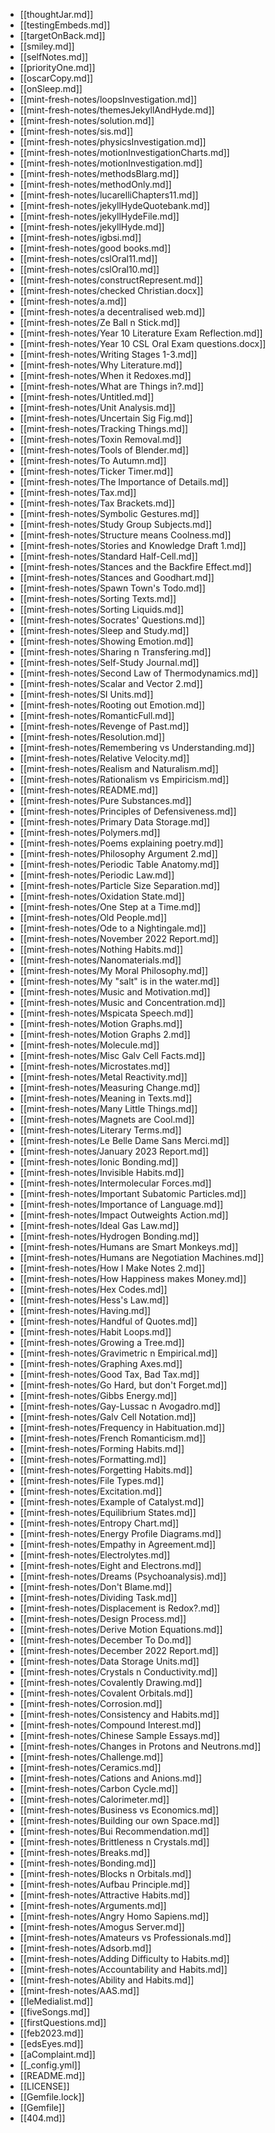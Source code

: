 - [[thoughtJar.md]]
- [[testingEmbeds.md]]
- [[targetOnBack.md]]
- [[smiley.md]]
- [[selfNotes.md]]
- [[priorityOne.md]]
- [[oscarCopy.md]]
- [[onSleep.md]]
- [[mint-fresh-notes/loopsInvestigation.md]]
- [[mint-fresh-notes/themesJekyllAndHyde.md]]
- [[mint-fresh-notes/solution.md]]
- [[mint-fresh-notes/sis.md]]
- [[mint-fresh-notes/physicsInvestigation.md]]
- [[mint-fresh-notes/motionInvestigationCharts.md]]
- [[mint-fresh-notes/motionInvestigation.md]]
- [[mint-fresh-notes/methodsBlarg.md]]
- [[mint-fresh-notes/methodOnly.md]]
- [[mint-fresh-notes/lucarelliChapters11.md]]
- [[mint-fresh-notes/jekyllHydeQuotebank.md]]
- [[mint-fresh-notes/jekyllHydeFile.md]]
- [[mint-fresh-notes/jekyllHyde.md]]
- [[mint-fresh-notes/igbsi.md]]
- [[mint-fresh-notes/good books.md]]
- [[mint-fresh-notes/cslOral11.md]]
- [[mint-fresh-notes/cslOral10.md]]
- [[mint-fresh-notes/constructRepresent.md]]
- [[mint-fresh-notes/checked Christian.docx]]
- [[mint-fresh-notes/a.md]]
- [[mint-fresh-notes/a decentralised web.md]]
- [[mint-fresh-notes/Ze Ball n Stick.md]]
- [[mint-fresh-notes/Year 10 Literature Exam Reflection.md]]
- [[mint-fresh-notes/Year 10 CSL Oral Exam questions.docx]]
- [[mint-fresh-notes/Writing Stages 1-3.md]]
- [[mint-fresh-notes/Why Literature.md]]
- [[mint-fresh-notes/When it Redoxes.md]]
- [[mint-fresh-notes/What are Things in?.md]]
- [[mint-fresh-notes/Untitled.md]]
- [[mint-fresh-notes/Unit Analysis.md]]
- [[mint-fresh-notes/Uncertain Sig Fig.md]]
- [[mint-fresh-notes/Tracking Things.md]]
- [[mint-fresh-notes/Toxin Removal.md]]
- [[mint-fresh-notes/Tools of Blender.md]]
- [[mint-fresh-notes/To Autumn.md]]
- [[mint-fresh-notes/Ticker Timer.md]]
- [[mint-fresh-notes/The Importance of Details.md]]
- [[mint-fresh-notes/Tax.md]]
- [[mint-fresh-notes/Tax Brackets.md]]
- [[mint-fresh-notes/Symbolic Gestures.md]]
- [[mint-fresh-notes/Study Group Subjects.md]]
- [[mint-fresh-notes/Structure means Coolness.md]]
- [[mint-fresh-notes/Stories and Knowledge Draft 1.md]]
- [[mint-fresh-notes/Standard Half-Cell.md]]
- [[mint-fresh-notes/Stances and the Backfire Effect.md]]
- [[mint-fresh-notes/Stances and Goodhart.md]]
- [[mint-fresh-notes/Spawn Town's Todo.md]]
- [[mint-fresh-notes/Sorting Texts.md]]
- [[mint-fresh-notes/Sorting Liquids.md]]
- [[mint-fresh-notes/Socrates' Questions.md]]
- [[mint-fresh-notes/Sleep and Study.md]]
- [[mint-fresh-notes/Showing Emotion.md]]
- [[mint-fresh-notes/Sharing n Transfering.md]]
- [[mint-fresh-notes/Self-Study Journal.md]]
- [[mint-fresh-notes/Second Law of Thermodynamics.md]]
- [[mint-fresh-notes/Scalar and Vector 2.md]]
- [[mint-fresh-notes/SI Units.md]]
- [[mint-fresh-notes/Rooting out Emotion.md]]
- [[mint-fresh-notes/RomanticFull.md]]
- [[mint-fresh-notes/Revenge of Past.md]]
- [[mint-fresh-notes/Resolution.md]]
- [[mint-fresh-notes/Remembering vs Understanding.md]]
- [[mint-fresh-notes/Relative Velocity.md]]
- [[mint-fresh-notes/Realism and Naturalism.md]]
- [[mint-fresh-notes/Rationalism vs Empiricism.md]]
- [[mint-fresh-notes/README.md]]
- [[mint-fresh-notes/Pure Substances.md]]
- [[mint-fresh-notes/Principles of Defensiveness.md]]
- [[mint-fresh-notes/Primary Data Storage.md]]
- [[mint-fresh-notes/Polymers.md]]
- [[mint-fresh-notes/Poems explaining poetry.md]]
- [[mint-fresh-notes/Philosophy Argument 2.md]]
- [[mint-fresh-notes/Periodic Table Anatomy.md]]
- [[mint-fresh-notes/Periodic Law.md]]
- [[mint-fresh-notes/Particle Size Separation.md]]
- [[mint-fresh-notes/Oxidation State.md]]
- [[mint-fresh-notes/One Step at a Time.md]]
- [[mint-fresh-notes/Old People.md]]
- [[mint-fresh-notes/Ode to a Nightingale.md]]
- [[mint-fresh-notes/November 2022 Report.md]]
- [[mint-fresh-notes/Nothing Habits.md]]
- [[mint-fresh-notes/Nanomaterials.md]]
- [[mint-fresh-notes/My Moral Philosophy.md]]
- [[mint-fresh-notes/My "salt" is in the water.md]]
- [[mint-fresh-notes/Music and Motivation.md]]
- [[mint-fresh-notes/Music and Concentration.md]]
- [[mint-fresh-notes/Mspicata Speech.md]]
- [[mint-fresh-notes/Motion Graphs.md]]
- [[mint-fresh-notes/Motion Graphs 2.md]]
- [[mint-fresh-notes/Molecule.md]]
- [[mint-fresh-notes/Misc Galv Cell Facts.md]]
- [[mint-fresh-notes/Microstates.md]]
- [[mint-fresh-notes/Metal Reactivity.md]]
- [[mint-fresh-notes/Measuring Change.md]]
- [[mint-fresh-notes/Meaning in Texts.md]]
- [[mint-fresh-notes/Many Little Things.md]]
- [[mint-fresh-notes/Magnets are Cool.md]]
- [[mint-fresh-notes/Literary Terms.md]]
- [[mint-fresh-notes/Le Belle Dame Sans Merci.md]]
- [[mint-fresh-notes/January 2023 Report.md]]
- [[mint-fresh-notes/Ionic Bonding.md]]
- [[mint-fresh-notes/Invisible Habits.md]]
- [[mint-fresh-notes/Intermolecular Forces.md]]
- [[mint-fresh-notes/Important Subatomic Particles.md]]
- [[mint-fresh-notes/Importance of Language.md]]
- [[mint-fresh-notes/Impact Outweights Action.md]]
- [[mint-fresh-notes/Ideal Gas Law.md]]
- [[mint-fresh-notes/Hydrogen Bonding.md]]
- [[mint-fresh-notes/Humans are Smart Monkeys.md]]
- [[mint-fresh-notes/Humans are Negotiation Machines.md]]
- [[mint-fresh-notes/How I Make Notes 2.md]]
- [[mint-fresh-notes/How Happiness makes Money.md]]
- [[mint-fresh-notes/Hex Codes.md]]
- [[mint-fresh-notes/Hess's Law.md]]
- [[mint-fresh-notes/Having.md]]
- [[mint-fresh-notes/Handful of Quotes.md]]
- [[mint-fresh-notes/Habit Loops.md]]
- [[mint-fresh-notes/Growing a Tree.md]]
- [[mint-fresh-notes/Gravimetric n Empirical.md]]
- [[mint-fresh-notes/Graphing Axes.md]]
- [[mint-fresh-notes/Good Tax, Bad Tax.md]]
- [[mint-fresh-notes/Go Hard, but don't Forget.md]]
- [[mint-fresh-notes/Gibbs Energy.md]]
- [[mint-fresh-notes/Gay-Lussac n Avogadro.md]]
- [[mint-fresh-notes/Galv Cell Notation.md]]
- [[mint-fresh-notes/Frequency in Habituation.md]]
- [[mint-fresh-notes/French Romanticism.md]]
- [[mint-fresh-notes/Forming Habits.md]]
- [[mint-fresh-notes/Formatting.md]]
- [[mint-fresh-notes/Forgetting Habits.md]]
- [[mint-fresh-notes/File Types.md]]
- [[mint-fresh-notes/Excitation.md]]
- [[mint-fresh-notes/Example of Catalyst.md]]
- [[mint-fresh-notes/Equilibrium States.md]]
- [[mint-fresh-notes/Entropy Chart.md]]
- [[mint-fresh-notes/Energy Profile Diagrams.md]]
- [[mint-fresh-notes/Empathy in Agreement.md]]
- [[mint-fresh-notes/Electrolytes.md]]
- [[mint-fresh-notes/Eight and Electrons.md]]
- [[mint-fresh-notes/Dreams (Psychoanalysis).md]]
- [[mint-fresh-notes/Don't Blame.md]]
- [[mint-fresh-notes/Dividing Task.md]]
- [[mint-fresh-notes/Displacement is Redox?.md]]
- [[mint-fresh-notes/Design Process.md]]
- [[mint-fresh-notes/Derive Motion Equations.md]]
- [[mint-fresh-notes/December To Do.md]]
- [[mint-fresh-notes/December 2022 Report.md]]
- [[mint-fresh-notes/Data Storage Units.md]]
- [[mint-fresh-notes/Crystals n Conductivity.md]]
- [[mint-fresh-notes/Covalently Drawing.md]]
- [[mint-fresh-notes/Covalent Orbitals.md]]
- [[mint-fresh-notes/Corrosion.md]]
- [[mint-fresh-notes/Consistency and Habits.md]]
- [[mint-fresh-notes/Compound Interest.md]]
- [[mint-fresh-notes/Chinese Sample Essays.md]]
- [[mint-fresh-notes/Changes in Protons and Neutrons.md]]
- [[mint-fresh-notes/Challenge.md]]
- [[mint-fresh-notes/Ceramics.md]]
- [[mint-fresh-notes/Cations and Anions.md]]
- [[mint-fresh-notes/Carbon Cycle.md]]
- [[mint-fresh-notes/Calorimeter.md]]
- [[mint-fresh-notes/Business vs Economics.md]]
- [[mint-fresh-notes/Building our own Space.md]]
- [[mint-fresh-notes/Bui Recommendation.md]]
- [[mint-fresh-notes/Brittleness n Crystals.md]]
- [[mint-fresh-notes/Breaks.md]]
- [[mint-fresh-notes/Bonding.md]]
- [[mint-fresh-notes/Blocks n Orbitals.md]]
- [[mint-fresh-notes/Aufbau Principle.md]]
- [[mint-fresh-notes/Attractive Habits.md]]
- [[mint-fresh-notes/Arguments.md]]
- [[mint-fresh-notes/Angry Homo Sapiens.md]]
- [[mint-fresh-notes/Amogus Server.md]]
- [[mint-fresh-notes/Amateurs vs Professionals.md]]
- [[mint-fresh-notes/Adsorb.md]]
- [[mint-fresh-notes/Adding Difficulty to Habits.md]]
- [[mint-fresh-notes/Accountability and Habits.md]]
- [[mint-fresh-notes/Ability and Habits.md]]
- [[mint-fresh-notes/AAS.md]]
- [[leMedialist.md]]
- [[fiveSongs.md]]
- [[firstQuestions.md]]
- [[feb2023.md]]
- [[edsEyes.md]]
- [[aComplaint.md]]
- [[_config.yml]]
- [[README.md]]
- [[LICENSE]]
- [[Gemfile.lock]]
- [[Gemfile]]
- [[404.md]]
